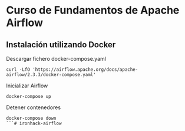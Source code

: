 # Curso de Fundamentos de Apache Airflow

## Instalación utilizando Docker

Descargar fichero docker-compose.yaml
```
curl -LfO 'https://airflow.apache.org/docs/apache-airflow/2.3.3/docker-compose.yaml'
```
Inicializar Airflow
```
docker-compose up
```
Detener contenedores 
```
docker-compose down
```# ironhack-airflow
